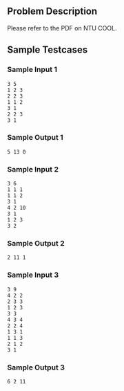 ## Problem Description
Please refer to the PDF on NTU COOL.

## Sample Testcases

### Sample Input 1
```
3 5
1 2 3
2 2 3
1 1 2
3 1
2 2 3
3 1
```

### Sample Output 1
```
5 13 0
```

### Sample Input 2
```
3 6
1 1 1
1 1 2
3 1
4 2 10
3 1
1 2 3
3 2
```


### Sample Output 2
```
2 11 1
```

### Sample Input 3
```
3 9
4 2 2
2 3 3
1 2 3
3 3
4 3 4
2 2 4
1 3 1
1 1 3
2 1 2
3 1
```

### Sample Output 3
```
6 2 11
```

